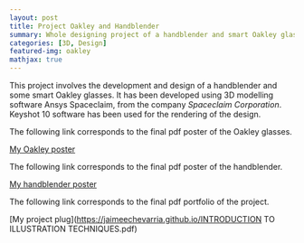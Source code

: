```yaml
---
layout: post
title: Project Oakley and Handblender
summary: Whole designing project of a handblender and smart Oakley glasses
categories: [3D, Design]
featured-img: oakley
mathjax: true
---
```


This project involves the development and design of a handblender and some smart Oakley glasses. It has been developed using 3D modelling software Ansys Spaceclaim, from the company *Spaceclaim Corporation*. Keyshot 10 software has been used for the rendering of the design.


The following link corresponds to the final pdf poster of the Oakley glasses.



[My Oakley poster](https://jaimeechevarria.github.io/Oakley_Glasses_Post.pdf)


The following link corresponds to the final pdf poster of the handblender.



[My handblender poster](https://jaimeechevarria.github.io/Hand_Blender_Post.pdf)




The following link corresponds to the final pdf portfolio of the project.



[My project plug](https://jaimeechevarria.github.io/INTRODUCTION TO ILLUSTRATION TECHNIQUES.pdf)

